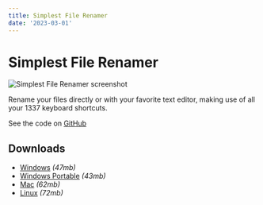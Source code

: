 ```yaml
---
title: Simplest File Renamer
date: '2023-03-01'
---
```


# Simplest File Renamer

<img src="/img/gallery/simplest-file-renamer.jpg" style="max-width: 100%" alt="Simplest File Renamer screenshot">

Rename your files directly or with your favorite text editor, making use of all your 1337 keyboard shortcuts.

See the code on [GitHub](https://github.com/whyboris/Simplest-File-Renamer)

## Downloads

- [Windows](https://github.com/whyboris/Simplest-File-Renamer/releases/download/v1.0.0/Simplest.File.Renamer-1.0.0.AppImage) _(47mb)_
- [Windows Portable](https://github.com/whyboris/Simplest-File-Renamer/releases/download/v1.0.0/Simplest.File.Renamer-1.0.0.dmg) _(43mb)_
- [Mac](https://github.com/whyboris/Simplest-File-Renamer/releases/download/v1.0.0/Simplest.File.Renamer.Setup.1.0.0.exe) _(62mb)_
- [Linux](https://github.com/whyboris/Simplest-File-Renamer/releases/download/v1.0.0/Simplest.File.Renamer.1.0.0.exe) _(72mb)_
